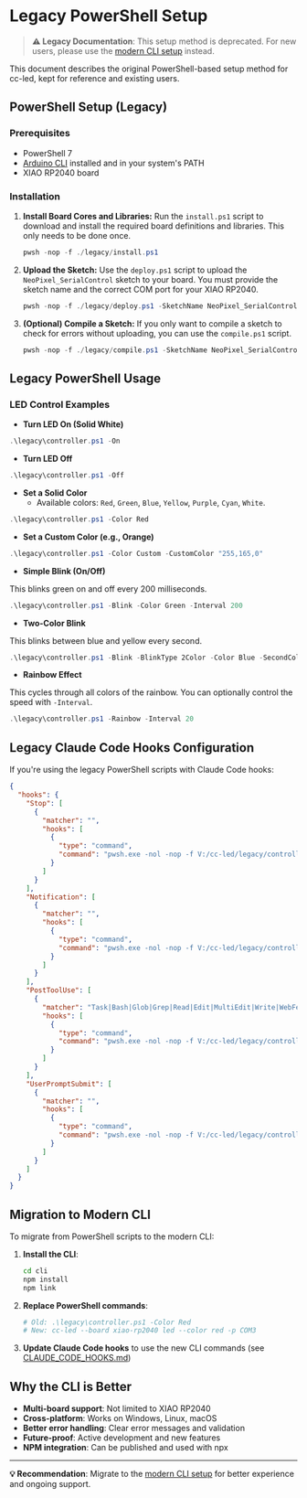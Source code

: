 # Legacy PowerShell Setup

> **⚠️ Legacy Documentation**: This setup method is deprecated. For new users, please use the [modern CLI setup](README.md) instead.

This document describes the original PowerShell-based setup method for cc-led, kept for reference and existing users.

## PowerShell Setup (Legacy)

### Prerequisites

- PowerShell 7
- [Arduino CLI](https://arduino.github.io/arduino-cli/latest/) installed and in your system's PATH
- XIAO RP2040 board

### Installation

1. **Install Board Cores and Libraries:**
   Run the `install.ps1` script to download and install the required board definitions and libraries. This only needs to be done once.

   ```powershell
   pwsh -nop -f ./legacy/install.ps1
   ```

2. **Upload the Sketch:**
   Use the `deploy.ps1` script to upload the `NeoPixel_SerialControl` sketch to your board. You must provide the sketch name and the correct COM port for your XIAO RP2040.

   ```powershell
   pwsh -nop -f ./legacy/deploy.ps1 -SketchName NeoPixel_SerialControl -Port COM6
   ```

3. **(Optional) Compile a Sketch:**
   If you only want to compile a sketch to check for errors without uploading, you can use the `compile.ps1` script.

   ```powershell
   pwsh -nop -f ./legacy/compile.ps1 -SketchName NeoPixel_SerialControl
   ```

## Legacy PowerShell Usage

### LED Control Examples

- **Turn LED On (Solid White)**

```powershell
.\legacy\controller.ps1 -On
```

- **Turn LED Off**

```powershell
.\legacy\controller.ps1 -Off
```

- **Set a Solid Color**
  - Available colors: `Red`, `Green`, `Blue`, `Yellow`, `Purple`, `Cyan`, `White`.

```powershell
.\legacy\controller.ps1 -Color Red
```

- **Set a Custom Color (e.g., Orange)**

```powershell
.\legacy\controller.ps1 -Color Custom -CustomColor "255,165,0"
```

- **Simple Blink (On/Off)**

This blinks green on and off every 200 milliseconds.

```powershell
.\legacy\controller.ps1 -Blink -Color Green -Interval 200
```

- **Two-Color Blink**

This blinks between blue and yellow every second.

```powershell
.\legacy\controller.ps1 -Blink -BlinkType 2Color -Color Blue -SecondColor Yellow -Interval 1000
```

- **Rainbow Effect**

This cycles through all colors of the rainbow. You can optionally control the speed with `-Interval`.

```powershell
.\legacy\controller.ps1 -Rainbow -Interval 20
```

## Legacy Claude Code Hooks Configuration

If you're using the legacy PowerShell scripts with Claude Code hooks:

```json
{
  "hooks": {
    "Stop": [
      {
        "matcher": "",
        "hooks": [
          {
            "type": "command",
            "command": "pwsh.exe -nol -nop -f V:/cc-led/legacy/controller.ps1 -Color Blue"
          }
        ]
      }
    ],
    "Notification": [
      {
        "matcher": "",
        "hooks": [
          {
            "type": "command",
            "command": "pwsh.exe -nol -nop -f V:/cc-led/legacy/controller.ps1 -Blink -Color Yellow -Interval 500"
          }
        ]
      }
    ],
    "PostToolUse": [
      {
        "matcher": "Task|Bash|Glob|Grep|Read|Edit|MultiEdit|Write|WebFetch|WebSearch",
        "hooks": [
          {
            "type": "command",
            "command": "pwsh.exe -nol -nop -f V:/cc-led/legacy/controller.ps1 -Color Green"
          }
        ]
      }
    ],
    "UserPromptSubmit": [
      {
        "matcher": "",
        "hooks": [
          {
            "type": "command",
            "command": "pwsh.exe -nol -nop -f V:/cc-led/legacy/controller.ps1 -Color Purple"
          }
        ]
      }
    ]
  }
}
```

## Migration to Modern CLI

To migrate from PowerShell scripts to the modern CLI:

1. **Install the CLI**:
   ```bash
   cd cli
   npm install
   npm link
   ```

2. **Replace PowerShell commands**:
   ```bash
   # Old: .\legacy\controller.ps1 -Color Red
   # New: cc-led --board xiao-rp2040 led --color red -p COM3
   ```

3. **Update Claude Code hooks** to use the new CLI commands (see [CLAUDE_CODE_HOOKS.md](CLAUDE_CODE_HOOKS.md))

## Why the CLI is Better

- **Multi-board support**: Not limited to XIAO RP2040
- **Cross-platform**: Works on Windows, Linux, macOS
- **Better error handling**: Clear error messages and validation
- **Future-proof**: Active development and new features
- **NPM integration**: Can be published and used with npx

---

**💡 Recommendation**: Migrate to the [modern CLI setup](README.md) for better experience and ongoing support.